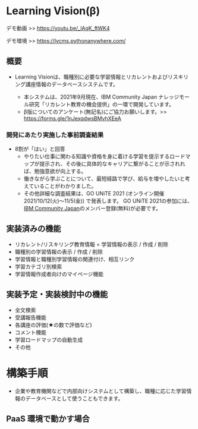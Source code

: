 # Learning Vision(β)
デモ動画 >> https://youtu.be/_lAqK_ftWK4

デモ環境 >> https://lvcms.pythonanywhere.com/

## 概要
- Learning Visionは、職種別に必要な学習情報とリカレントおよびリスキリング講座情報のデータベースシステムです。

  - 本システムは、2021年9月現在、IBM Community Japan ナレッジモール研究「リカレント教育の機会提供」の一環で開発しています。 
  - β版についてのアンケート(無記名)にご協力お願いします。>> https://forms.gle/1nJexqdwsBMvhXEeA

### 開発にあたり実施した事前調査結果
- 8割が「はい」と回答
  - やりたい仕事に関わる知識や資格を身に着ける学習を提示するロードマップが提示され、その後に具体的なキャリアに繋がることが示されれば、勉強意欲が向上する。
  - 働きながら学ぶことについて、最短経路で学び、給与を増やしたいと考えていることがわかりました。
  - その他詳細な調査結果は、GO UNiTE 2021 (オンライン開催 2021/10/12(火)〜11/5(金)) で発表します。 GO UNiTE 2021の参加には、[IBM Community Japan](https://www.ibm.com/account/reg/jp-ja/signup?formid=urx-19776&target=https://reg.tools.ibm.com/flow/ibm/icj/ibmevents/login)のメンバー登録(無料)が必要です。

## 実装済みの機能
- リカレント/リスキリング教育情報 = 学習情報の表示 / 作成 / 削除
- 職種別の学習情報の表示 / 作成 / 削除
- 学習情報と職種別学習情報の関連付け、相互リンク
- 学習カテゴリ別検索
- 学習情報作成者向けのマイページ機能

## 実装予定・実装検討中の機能
- 全文検索
- 受講報告機能
- 各講座の評価(★の数で評価など)
- コメント機能
- 学習ロードマップの自動生成
- その他

# 構築手順
- 企業や教育機関などで内部向けシステムとして構築し、職種に応じた学習情報のデータベースとして使うこともできます。

## PaaS 環境で動かす場合
